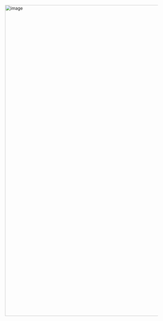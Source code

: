 <img width="1915" height="1023" alt="image" src="https://github.com/user-attachments/assets/31ddcbe2-3179-4e16-91e1-a5c9f3f47735" />
